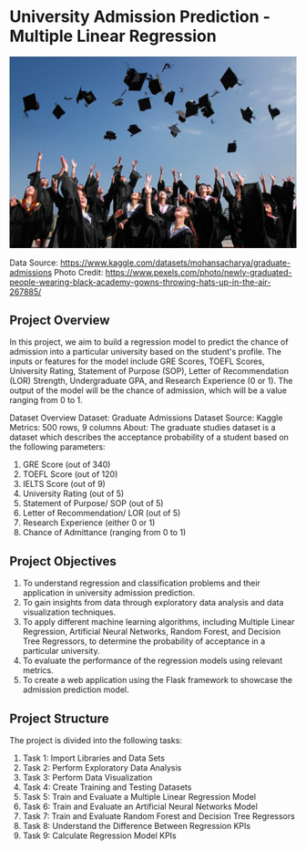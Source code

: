 # University Admission Prediction - Multiple Linear Regression

![University Admission Prediction](https://github.com/MB-Shihab-Aaqil-Ahamed/Machine-Learning-Projects/blob/master/University%20Admission%20Prediction/Images/University_admission.jpg)

Data Source: https://www.kaggle.com/datasets/mohansacharya/graduate-admissions 
Photo Credit: https://www.pexels.com/photo/newly-graduated-people-wearing-black-academy-gowns-throwing-hats-up-in-the-air-267885/
## Project Overview
In this project, we aim to build a regression model to predict the chance of admission into a particular university based on the student's profile. The inputs or features for the model include GRE Scores, TOEFL Scores, University Rating, Statement of Purpose (SOP), Letter of Recommendation (LOR) Strength, Undergraduate GPA, and Research Experience (0 or 1). The output of the model will be the chance of admission, which will be a value ranging from 0 to 1.

Dataset Overview
Dataset: Graduate Admissions Dataset
Source: Kaggle
Metrics: 500 rows, 9 columns
About: The graduate studies dataset is a dataset which describes the acceptance probability of a student based on the following parameters:
1. GRE Score (out of 340)
2. TOEFL Score (out of 120)
3. IELTS Score (out of 9)
4. University Rating (out of 5)
5. Statement of Purpose/ SOP (out of 5)
6. Letter of Recommendation/ LOR (out of 5)
7. Research Experience (either 0 or 1)
8. Chance of Admittance (ranging from 0 to 1)

## Project Objectives
1. To understand regression and classification problems and their application in university admission prediction.
2. To gain insights from data through exploratory data analysis and data visualization techniques.
3. To apply different machine learning algorithms, including Multiple Linear Regression, Artificial Neural Networks, Random Forest, and Decision Tree Regressors, to determine the probability of acceptance in a particular university.
4. To evaluate the performance of the regression models using relevant metrics.
5. To create a web application using the Flask framework to showcase the admission prediction model.

## Project Structure
The project is divided into the following tasks:


1. Task 1: Import Libraries and Data Sets
2. Task 2: Perform Exploratory Data Analysis
3. Task 3: Perform Data Visualization
4. Task 4: Create Training and Testing Datasets
5. Task 5: Train and Evaluate a Multiple Linear Regression Model
6. Task 6: Train and Evaluate an Artificial Neural Networks Model
7. Task 7: Train and Evaluate Random Forest and Decision Tree Regressors
8. Task 8: Understand the Difference Between Regression KPIs
9. Task 9: Calculate Regression Model KPIs
